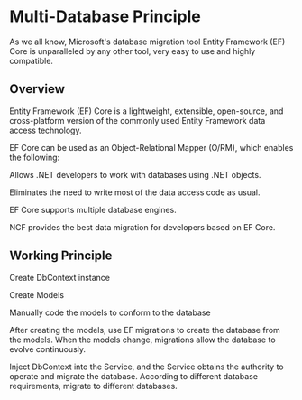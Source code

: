# Multi-Database Principle

As we all know, Microsoft's database migration tool Entity Framework (EF) Core is unparalleled by any other tool, very easy to use and highly compatible.

## Overview

Entity Framework (EF) Core is a lightweight, extensible, open-source, and cross-platform version of the commonly used Entity Framework data access technology.

EF Core can be used as an Object-Relational Mapper (O/RM), which enables the following:

Allows .NET developers to work with databases using .NET objects.

Eliminates the need to write most of the data access code as usual.

EF Core supports multiple database engines.

NCF provides the best data migration for developers based on EF Core.

## Working Principle

Create DbContext instance

Create Models

Manually code the models to conform to the database

After creating the models, use EF migrations to create the database from the models. When the models change, migrations allow the database to evolve continuously.

Inject DbContext into the Service, and the Service obtains the authority to operate and migrate the database. According to different database requirements, migrate to different databases.
